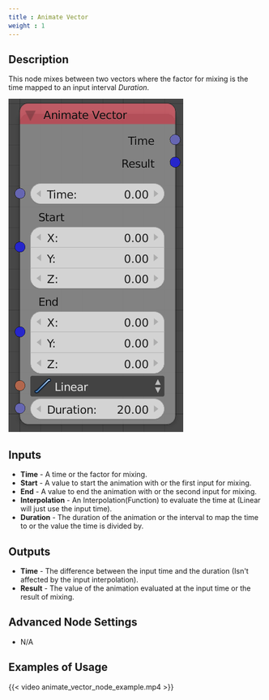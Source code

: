 ```yaml
---
title : Animate Vector
weight : 1
---
```


## Description

This node mixes between two vectors where the factor for mixing is the
time mapped to an input interval *Duration*.

![image](animate_vector_node.png)

## Inputs

- **Time** - A time or the factor for mixing.
- **Start** - A value to start the animation with or the first input
    for mixing.
- **End** - A value to end the animation with or the second input for
    mixing.
- **Interpolation** - An Interpolation(Function) to evaluate the time
    at (Linear will just use the input time).
- **Duration** - The duration of the animation or the interval to map
    the time to or the value the time is divided by.

## Outputs

- **Time** - The difference between the input time and the duration
    (Isn't affected by the input interpolation).
- **Result** - The value of the animation evaluated at the input time
    or the result of mixing.

## Advanced Node Settings

- N/A

## Examples of Usage

{{< video animate_vector_node_example.mp4 >}}

